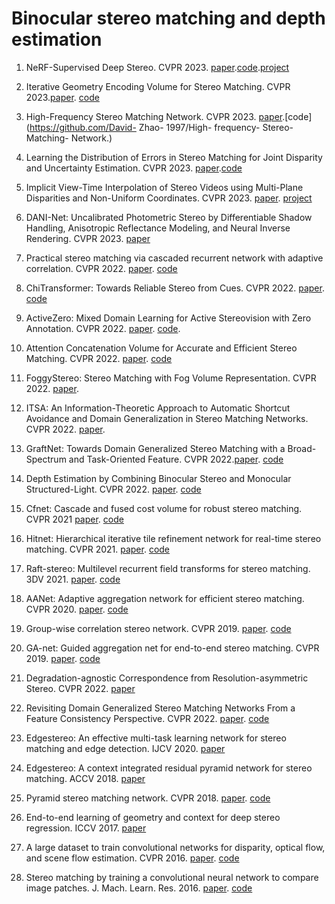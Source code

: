 # Binocular stereo matching and depth estimation

1. NeRF-Supervised Deep Stereo. CVPR 2023. [paper](https://openaccess.thecvf.com/content/CVPR2023/papers/Tosi_NeRF-Supervised_Deep_Stereo_CVPR_2023_paper.pdf).[code](https://github.com/fabiotosi92/NeRF-Supervised-Deep-Stereo).[project](https://nerfstereo.github.io/)
2. Iterative Geometry Encoding Volume for Stereo Matching. CVPR 2023.[paper](https://arxiv.org/pdf/2303.06615.pdf). [code](https://github.com/gangweiX/IGEV)
3. High-Frequency Stereo Matching Network. CVPR 2023. [paper](https://openaccess.thecvf.com/content/CVPR2023/paper/Zhao_High-Frequency_Stereo_Matching_Network_CVPR_2023_paper.pdf).[code](https://github.com/David- Zhao- 1997/High- frequency- Stereo- Matching- Network.)
4. Learning the Distribution of Errors in Stereo Matching for Joint Disparity and Uncertainty Estimation. CVPR 2023. [paper](https://openaccess.thecvf.com/content/CVPR2023/papers/Chen_Learning_the_Distribution_of_Errors_in_Stereo_Matching_for_Joint_CVPR_2023_paper.pdf).[code](https://github.com/lly00412/SEDNet.git)
5. Implicit View-Time Interpolation of Stereo Videos using Multi-Plane Disparities and Non-Uniform Coordinates. CVPR 2023. [paper](https://openaccess.thecvf.com/content/CVPR2023/papers/Paliwal_Implicit_View-Time_Interpolation_of_Stereo_Videos_Using_Multi-Plane_Disparities_and_CVPR_2023_paper.pdf). [project](https://people.engr.tamu.edu/nimak/Papers/CVPR23StereoVideo)
6. DANI-Net: Uncalibrated Photometric Stereo by Differentiable Shadow Handling, Anisotropic Reflectance Modeling, and Neural Inverse Rendering. CVPR 2023. [paper](https://openaccess.thecvf.com/content/CVPR2023/papers/Li_DANI-Net_Uncalibrated_Photometric_Stereo_by_Differentiable_Shadow_Handling_Anisotropic_Reflectance_CVPR_2023_paper.pdf)
7. Practical stereo matching via cascaded recurrent network with adaptive correlation. CVPR 2022. [paper](extension://bfdogplmndidlpjfhoijckpakkdjkkil/pdf/viewer.html?file=https%3A%2F%2Fopenaccess.thecvf.com%2Fcontent%2FCVPR2022%2Fpapers%2FLi_Practical_Stereo_Matching_via_Cascaded_Recurrent_Network_With_Adaptive_Correlation_CVPR_2022_paper.pdf). [code](https://github.com/megvii-research/CREStereo)
8. ChiTransformer: Towards Reliable Stereo from Cues. CVPR 2022. [paper](https://openaccess.thecvf.com/content/CVPR2022/papers/Su_Chitransformer_Towards_Reliable_Stereo_From_Cues_CVPR_2022_paper.pdf). [code](https://github.com/ISL-CV/ChiTransformer.git)
9. ActiveZero: Mixed Domain Learning for Active Stereovision with Zero
Annotation. CVPR 2022. [paper](https://openaccess.thecvf.com/content/CVPR2022/papers/Liu_ActiveZero_Mixed_Domain_Learning_for_Active_Stereovision_With_Zero_Annotation_CVPR_2022_paper.pdf). [code](https://github.com/haosulab/active_zero).
1. Attention Concatenation Volume for Accurate and Efficient Stereo Matching. CVPR 2022. [paper](extension://bfdogplmndidlpjfhoijckpakkdjkkil/pdf/viewer.html?file=https%3A%2F%2Fopenaccess.thecvf.com%2Fcontent%2FCVPR2022%2Fpapers%2FXu_Attention_Concatenation_Volume_for_Accurate_and_Efficient_Stereo_Matching_CVPR_2022_paper.pdf). [code](https://github.com/gangweiX/ACVNet)
2. FoggyStereo: Stereo Matching with Fog Volume Representation. CVPR 2022. [paper](https://openaccess.thecvf.com/content/CVPR2022/papers/Yao_FoggyStereo_Stereo_Matching_With_Fog_Volume_Representation_CVPR_2022_paper.pdf).
3. ITSA: An Information-Theoretic Approach to Automatic Shortcut Avoidance and Domain Generalization in Stereo Matching Networks. CVPR 2022. [paper](https://openaccess.thecvf.com/content/CVPR2022/papers/Chuah_ITSA_An_Information-Theoretic_Approach_to_Automatic_Shortcut_Avoidance_and_Domain_CVPR_2022_paper.pdf).
4. GraftNet: Towards Domain Generalized Stereo Matching with a Broad-Spectrum and Task-Oriented Feature. CVPR 2022.[paper](https://openaccess.thecvf.com/content/CVPR2022/papers/Liu_GraftNet_Towards_Domain_Generalized_Stereo_Matching_With_a_Broad-Spectrum_and_CVPR_2022_paper.pdf). [code](https://github.com/SpadeLiu/Graft-PSMNet)
5. Depth Estimation by Combining Binocular Stereo and Monocular Structured-Light. CVPR 2022. [paper](https://openaccess.thecvf.com/content/CVPR2022/papers/Xu_Depth_Estimation_by_Combining_Binocular_Stereo_and_Monocular_Structured-Light_CVPR_2022_paper.pdf). [code](https://github.com/YuhuaXu/MonoStereoFusion)
6. Cfnet: Cascade and fused cost volume for robust stereo matching. CVPR 2021 [paper](https://openaccess.thecvf.com/content/CVPR2021/html/Shen_CFNet_Cascade_and_Fused_Cost_Volume_for_Robust_Stereo_Matching_CVPR_2021_paper.html). [code](https://github.com/gallenszl/CFNet)
7.  Hitnet: Hierarchical iterative tile refinement network for real-time stereo matching. CVPR 2021. [paper](https://openaccess.thecvf.com/content/CVPR2021/html/Tankovich_HITNet_Hierarchical_Iterative_Tile_Refinement_Network_for_Real-time_Stereo_Matching_CVPR_2021_paper.html). [code](https://github.com/google-research/googleresearch/tree/master/hitnet)
8.  Raft-stereo: Multilevel recurrent field transforms for stereo matching. 3DV 2021. [paper]( https://github.com/princeton-vl/RAFT-Stereo). [code]( https://github.com/princeton-vl/RAFT-Stereo)
9.  AANet: Adaptive aggregation network for efficient stereo matching. CVPR 2020. [paper](https://openaccess.thecvf.com/content_CVPR_2020/html/Xu_AANet_Adaptive_Aggregation_Network_for_Efficient_Stereo_Matching_CVPR_2020_paper.html). [code](https://github.com/haofeixu/aanet)
10. Group-wise correlation stereo network. CVPR 2019. [paper](https://openaccess.thecvf.com/content_CVPR_2019/html/Guo_Group-Wise_Correlation_Stereo_Network_CVPR_2019_paper.html). [code](https://github.com/xy-guo/GwcNet)
11. GA-net: Guided aggregation net for end-to-end stereo matching. CVPR 2019.  [paper](https://openaccess.thecvf.com/content_CVPR_2019/html/Zhang_GA-Net_Guided_Aggregation_Net_for_End-To-End_Stereo_Matching_CVPR_2019_paper.html). [code](https://github.com/feihuzhang/GANet)
12. Degradation-agnostic Correspondence from Resolution-asymmetric Stereo. CVPR 2022. [paper](https://openaccess.thecvf.com/content/CVPR2022/papers/Chen_Degradation-Agnostic_Correspondence_From_Resolution-Asymmetric_Stereo_CVPR_2022_paper.pdf)
13. Revisiting Domain Generalized Stereo Matching Networks From a Feature Consistency Perspective. CVPR 2022. [paper](https://openaccess.thecvf.com/content/CVPR2022/papers/Zhang_Revisiting_Domain_Generalized_Stereo_Matching_Networks_From_a_Feature_Consistency_CVPR_2022_paper.pdf). [code](https://github.com/jiaw-z/FCStereo)
14. Edgestereo: An effective multi-task learning network for stereo matching and edge detection. IJCV 2020. [paper](https://arxiv.org/abs/1903.01700)
15. Edgestereo: A context integrated residual pyramid network for stereo matching. ACCV 2018. [paper](https://arxiv.org/abs/1803.05196v3)
16. Pyramid stereo matching network. CVPR 2018. [paper](https://openaccess.thecvf.com/content_cvpr_2018/html/Chang_Pyramid_Stereo_Matching_CVPR_2018_paper.html). [code](https://github.com/JiaRenChang/PSMNet)
   
17. End-to-end learning of geometry and context for deep stereo regression. ICCV 2017. [paper](https://openaccess.thecvf.com/content_iccv_2017/html/Kendall_End-To-End_Learning_of_ICCV_2017_paper.html)

18. A large dataset to train convolutional networks for disparity, optical flow, and scene flow estimation. CVPR 2016. [paper](https://openaccess.thecvf.com/content_cvpr_2016/html/Mayer_A_Large_Dataset_CVPR_2016_paper.html). [code](https://github.com/lmb-freiburg/dispnet-flownet-docker)
19. Stereo matching by training a convolutional neural network to compare image patches. J. Mach. Learn. Res. 2016. [paper](extension://bfdogplmndidlpjfhoijckpakkdjkkil/pdf/viewer.html?file=https%3A%2F%2Fwww.jmlr.org%2Fpapers%2Fvolume17%2F15-535%2F15-535.pdf). [code](https://github.com/jzbontar/mc-cnn)